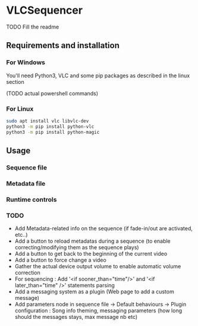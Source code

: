 # VLCSequencer

TODO Fill the readme

## Requirements and installation

### For Windows

You'll need Python3, VLC and some pip packages as described in the linux section 

(TODO actual powershell commands)

### For Linux

```bash
sudo apt install vlc libvlc-dev
python3 -m pip install python-vlc
python3 -m pip install python-magic
```

## Usage

### Sequence file

### Metadata file

### Runtime controls

### TODO

- Add Metadata-related info on the sequence (if fade-in/out are activated, etc..)
- Add a button to reload metadatas during a sequence (to enable correcting/modifying them as the sequence plays)
- Add a button to get back to the beginning of the current video
- Add a button to force change a video
- Gather the actual device output volume to enable automatic volume correction
- For sequencing : Add '\<if sooner_than="time"/>' and '\<if later_than="time" />' statements parsing
- Add a messaging system as a plugin (Web page to add a custom message)
- Add parameters node in sequence file
   -> Default behaviours
   -> Plugin configuration : Song info theming, messaging parameters (how long should the messages stays, max message nb etc)

